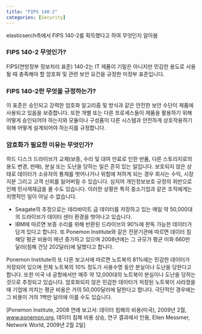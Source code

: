 ```yaml
---
title: "FIPS 140-2"
categories: [Security]
---
```



elasticserch측에서 FIPS 140-2를 획득했다고 하여 무엇인지 알아봄 

### FIPS 140-2 무엇인가?
FIPS(연방정부 정보처리 표준) 140-2는 IT 제품이 기밀은 아니지만 민감한 용도로
사용될 때 충족해야 할 암호화 및 관련 보안 요건을 규정한 미정부 표준입니다.

### FIPS 140-2란 무엇을 규정하는가?
이 표준은 승인되고 강력한 암호화 알고리즘 및 방식과 같은 안전한 보안 수단이
제품에 사용되고 있음을 보증합니다. 또한 개별 또는 다른 프로세스들이 제품을
활용하기 위해 어떻게 승인되어야 하는지와 모듈이나 구성품이 다른 시스템과
안전하게 상호작용하기 위해 어떻게 설계되어야 하는지를 규정합니다.

### 암호화가 필요한 이유는 무엇인가?
하드 디스크 드라이브가 교체(보증, 수리 및 대여 만료로 인한 반품, 다른
스토리지로의 용도 변경, 판매), 분실 또는 도난을 당하는 일은 흔히 있는 일입니다.
보호되지 않은 상태로 데이터가 소유자의 통제를 벗어나거나 위험에 처하게 되는
경우 회사는 수익, 시장 지분 그리고 고객 신뢰를 잃어버릴 수 있습니다. 심지어
개인정보보호 규정의 위반으로 인해 민사제재금을 물 수도 있습니다. 이러한 상황은
특히 중소기업과 같은 조직에게는 치명적인 일이 아닐 수 없습니다.
  -  Seagate의 추정으로는 테라바이트 급 데이터를 저장하고 있는 매일 약 50,000대의
드라이브가 데이터 센터 환경을 벗어나고 있습니다.
  -  IBM에 따르면 보증 수리를 위해 반환된 드라이브의 90%에 판독 가능한 데이터가
담겨 있다고 합니다.
또 Ponemon Institute와 같은 전문기관에 따르면 데이터 침해당 평균 비용이 매년
증가하고 있으며 2008년에는 그 규모가 평균 미화 660만 달러(침해 건당 202달러)에
달했다고 합니다.

Ponemon Institute의 또 다른 보고서에 따르면 노트북의 81%에는 민감한 데이터가
저장되어 있으며 전체 노트북의 10% 정도가 사용수명 동안 분실이나 도난을
당한다고 합니다. 또한 미국 내 공항에서만 매주 약 12,000대의 노트북이 분실이나
도난을 당하는 것으로 추정되고 있습니다. 암호화되지 않은 민감한 데이터가 저장된
노트북이 사라졌을 때 기업에 끼치는 평균 비용은 거의 50,000달러에 달한다고
합니다. 극단적인 경우에는 그 비용이 거의 1백만 달러에 이를 수도 있습니다.

 [Ponemon Institute, 2008 연례 보고서: 데이터 침해의 비용(미국), 2009년 2월, www.ponemon.org, 데이터
침해 비용 상승, 연구 결과에서 인용, Ellen Messmer, Network World, 2009년 2월 2일]
